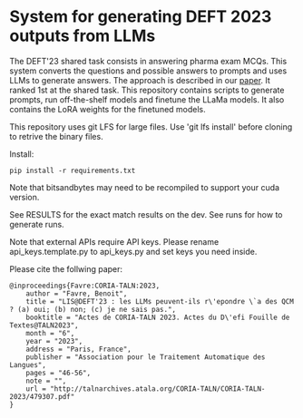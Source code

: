 System for generating DEFT 2023 outputs from LLMs
=================================================

The DEFT'23 shared task consists in answering pharma exam MCQs. This system converts the questions and possible answers to prompts and uses LLMs to generate answers.
The approach is described in our [paper](http://talnarchives.atala.org/CORIA-TALN/CORIA-TALN-2023/479307.pdf). It ranked 1st at the shared task.
This repository contains scripts to generate prompts, run off-the-shelf models and finetune the LLaMa models. It also contains the LoRA weights for the finetuned models. 

This repository uses git LFS for large files.
Use 'git lfs install' before cloning to retrive the binary files.

Install:
```
pip install -r requirements.txt
```

Note that bitsandbytes may need to be recompiled to support your cuda version.

See RESULTS for the exact match results on the dev.
See runs for how to generate runs.

Note that external APIs require API keys. Please rename api_keys.template.py to api_keys.py and set keys you need inside.

Please cite the follwing paper:
```
@inproceedings{Favre:CORIA-TALN:2023,
    author = "Favre, Benoit",
    title = "LIS@DEFT'23 : les LLMs peuvent-ils r\'epondre \`a des QCM ? (a) oui; (b) non; (c) je ne sais pas.",
    booktitle = "Actes de CORIA-TALN 2023. Actes du D\'efi Fouille de Textes@TALN2023",
    month = "6",
    year = "2023",
    address = "Paris, France",
    publisher = "Association pour le Traitement Automatique des Langues",
    pages = "46-56",
    note = "",
    url = "http://talnarchives.atala.org/CORIA-TALN/CORIA-TALN-2023/479307.pdf"
}
```
